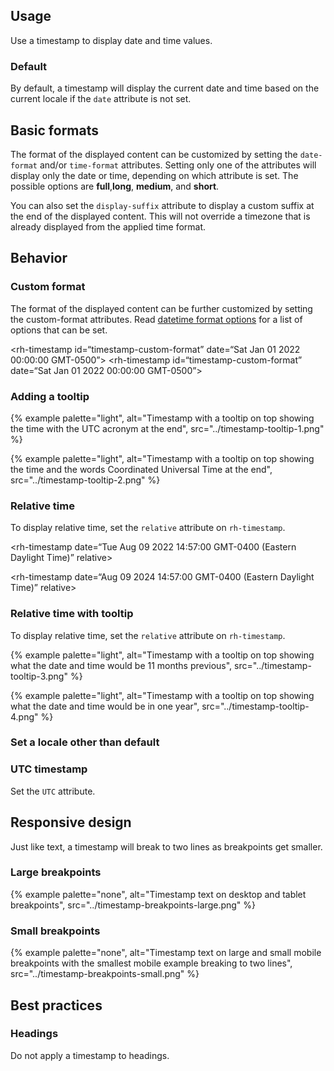 ## Usage 
Use a timestamp to display date and time values.

### Default
By default, a timestamp will display the current date and time based on the current locale if the `date` attribute is not set.

<!-- todo: light theme container -->
<rh-timestamp></rh-timestamp>

## Basic formats
The format of the displayed content can be customized by setting the `date-format` and/or `time-format` attributes. Setting only one of the attributes will display only the date or time, depending on which attribute is set. The possible options are **full**,**long**, **medium**, and **short**.

You can also set the `display-suffix` attribute to display a custom suffix at the end of the displayed content. This will not override a timezone that is already displayed from the applied time format.

<!-- todo: light theme container -->
<rh-timestamp date-format=“full” time-format=“full”></rh-timestamp>
<rh-code-block>
  <rh-timestamp date-format=“full” time-format=“full”></rh-timestamp>
</rh-code-block>

<!-- todo: light theme container -->
<rh-timestamp date-format=“full”></rh-timestamp>
<rh-code-block>
  <rh-timestamp date-format=“full”></rh-timestamp>
</rh-code-block>


<!-- todo: light theme container -->
<rh-timestamp time-format=“full”></rh-timestamp>
<rh-code-block>
  <rh-timestamp time-format=“full”></rh-timestamp>
</rh-code-block>

<!-- todo: light theme container -->
<rh-timestamp date-format="medium" time-format="short" display-suffix="US Eastern"></rh-timestamp>
<rh-code-block>
  <rh-timestamp date-format="medium" time-format="short" display-suffix="US Eastern">
  </rh-timestamp>
</rh-code-block>

## Behavior
### Custom format
The format of the displayed content can be further customized by setting the custom-format attributes. Read [datetime format options](https://developer.mozilla.org/en-US/docs/Web/JavaScript/Reference/Global_Objects/Intl/DateTimeFormat/DateTimeFormat#options) for a list of options that can be set.

<!-- todo: light theme container -->
<rh-timestamp id=“timestamp-custom-format”
              date=“Sat Jan 01 2022 00:00:00 GMT-0500”></rh-timestamp>
<rh-code-block>
  <rh-timestamp id=“timestamp-custom-format”
                date=“Sat Jan 01 2022 00:00:00 GMT-0500”></rh-timestamp>
  <script>
    document.getElementById(‘timestamp-custom-format’).customFormat = {
      year: ‘2-digit’,
      month: ‘short’,
      weekday: ‘short’,
      day: ‘numeric’,
      hour: ‘numeric’
    };
  </script>
</rh-code-block>

### Adding a tooltip
{% example palette="light",
          alt="Timestamp with a tooltip on top showing the time with the UTC acronym at the end",
          src="../timestamp-tooltip-1.png" %}

<rh-code-block>
  <rh-tooltip>
    <rh-timestamp></rh-timestamp>
    <rh-timestamp slot=“content” utc></rh-timestamp>
  </rh-tooltip>
</rh-code-block>

{% example palette="light",
          alt="Timestamp with a tooltip on top showing the time and the words Coordinated Universal Time at the end",
          src="../timestamp-tooltip-2.png" %}

<rh-code-block>
  <rh-tooltip>
    <rh-timestamp></rh-timestamp>
    <rh-timestamp slot=“content” utc display-suffix=“Coordinated Universal Time”></rh-timestamp>
  </rh-tooltip>
</rh-code-block>

### Relative time
To display relative time, set the `relative` attribute on `rh-timestamp`.

<!-- todo -->
<rh-timestamp date=“Tue Aug 09 2022 14:57:00 GMT-0400 (Eastern Daylight Time)” relative></rh-timestamp>

<rh-code-block>
  <rh-timestamp date=“Tue Aug 09 2022 14:57:00 GMT-0400 (Eastern Daylight Time)” relative></rh-timestamp>
</rh-code-block>

<!-- todo -->
<rh-timestamp date=“Aug 09 2024 14:57:00 GMT-0400 (Eastern Daylight Time)” relative></rh-timestamp>

<rh-code-block>
  <rh-timestamp date=“Aug 09 2024 14:57:00 GMT-0400 (Eastern Daylight Time)” relative></rh-timestamp>
</rh-code-block>

### Relative time with tooltip
To display relative time, set the `relative` attribute on `rh-timestamp`.

{% example palette="light",
          alt="Timestamp with a tooltip on top showing what the date and time would be 11 months previous",
          src="../timestamp-tooltip-3.png" %}

<rh-code-block>
  <rh-tooltip>
    <rh-timestamp date=“Tue Aug 09 2022 14:57:00 GMT-0400 (Eastern Daylight Time)” relative></rh-timestamp>
    <rh-timestamp slot=“content” date=“Tue Aug 09 2022 14:57:00 GMT-0400 (Eastern Daylight Time)”></rh-timestamp>
  </rh-tooltip>
</rh-code-block>

{% example palette="light",
          alt="Timestamp with a tooltip on top showing what the date and time would be in one year",
          src="../timestamp-tooltip-4.png" %}

<rh-code-block>
  <rh-tooltip>
    <rh-timestamp date=“Aug 09 2024 14:57:00 GMT-0400 (Eastern Daylight Time)” relative></rh-timestamp>
    <rh-timestamp slot=“content” date=“Aug 09 2024 14:57:00 GMT-0400 (Eastern Daylight Time)”></rh-timestamp>
  </rh-tooltip>
</rh-code-block>

### Set a locale other than default
<!-- todo -->
<rh-timestamp locale=“en-GB” date-format=“full” time-format=“full”></rh-timestamp>

<rh-code-block>
  <rh-timestamp locale=“en-GB” date-format=“full” time-format=“full”></rh-timestamp>
</rh-code-block>

<!-- todo -->
<rh-timestamp locale=“es” date-format=“full” time-format=“full”></rh-timestamp>

<rh-code-block>
  <rh-timestamp locale=“es” date-format=“full” time-format=“full”></rh-timestamp>
</rh-code-block>

### UTC timestamp
Set the `UTC` attribute.

<!-- todo -->
<rh-timestamp utc></rh-timestamp>

<rh-code-block>
  <rh-timestamp utc></rh-timestamp>
</rh-code-block>

## Responsive design
Just like text, a timestamp will break to two lines as breakpoints get smaller.

### Large breakpoints
{% example palette="none",
          alt="Timestamp text on desktop and tablet breakpoints",
          src="../timestamp-breakpoints-large.png" %}

### Small breakpoints
{% example palette="none",
          alt="Timestamp text on large and small mobile breakpoints with the smallest mobile example breaking to two lines",
          src="../timestamp-breakpoints-small.png" %}

## Best practices
### Headings
Do not apply a timestamp to headings.

<!-- todo: add container -->
<rh-timestamp></rh-timestamp>